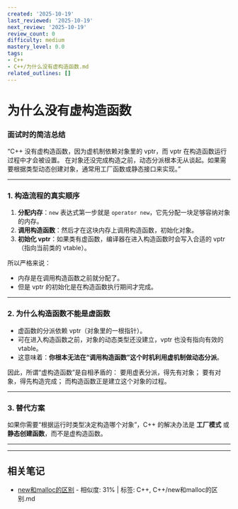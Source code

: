 ```yaml
---
created: '2025-10-19'
last_reviewed: '2025-10-19'
next_review: '2025-10-19'
review_count: 0
difficulty: medium
mastery_level: 0.0
tags:
- C++
- C++/为什么没有虚构造函数.md
related_outlines: []
---
```


# 为什么没有虚构造函数

### 面试时的简洁总结

“C++ 没有虚构造函数，因为虚机制依赖对象里的 vptr，而 vptr 在构造函数运行过程中才会被设置。
在对象还没完成构造之前，动态分派根本无从谈起。如果需要根据类型动态创建对象，通常用工厂函数或静态接口来实现。”

---

### 1. 构造流程的真实顺序

1. **分配内存**：`new` 表达式第一步就是 `operator new`，它先分配一块足够容纳对象的内存。
2. **调用构造函数**：然后才在这块内存上调用构造函数，初始化对象。
3. **初始化 vptr**：如果类有虚函数，编译器在进入构造函数时会写入合适的 vptr（指向当前类的 vtable）。

所以严格来说：

* 内存是在调用构造函数之前就分配了。
* 但是 vptr 的初始化是在构造函数执行期间才完成。

---

### 2. 为什么构造函数不能是虚函数

* 虚函数的分派依赖 vptr（对象里的一根指针）。
* 可在进入构造函数之前，对象的动态类型还没建立，vptr 也没有指向有效的 vtable。
* 这意味着：**你根本无法在“调用构造函数”这个时机利用虚机制做动态分派**。

因此，所谓“虚构造函数”是自相矛盾的：
要用虚表分派，得先有对象；
要有对象，得先构造完成；
而构造函数正是建立这个对象的过程。

---

### 3. 替代方案

如果你需要“根据运行时类型决定构造哪个对象”，C++ 的解决办法是 **工厂模式** 或 **静态创建函数**，而不是虚构造函数。

---

---

## 相关笔记
<!-- 自动生成 -->

- [new和malloc的区别](notes/C++/new和malloc的区别.md) - 相似度: 31% | 标签: C++, C++/new和malloc的区别.md

